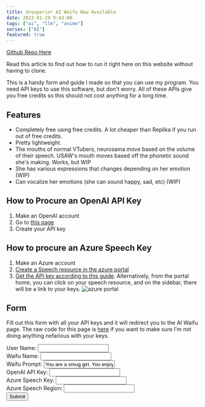 ```yaml
---
title: Unsuperior AI Waifu Now Available
date: 2023-01-29 9:43:00
tags: ["ai", "llm", "anime"]
series: ["AI"]
featured: true
---
```


[Github Repo Here](https://github.com/hackdaddy8000/unsuperior-ai-waifu)

Read this article to find out how to run it right here on this website without having to clone.

This is a handy form and guide I made so that you can use my program.
You need API keys to use this software, but don't worry. All of these
APIs give you free credits so this should not cost anything for a long 
time.

## Features
  * Completely free using free credits. A lot cheaper than Replika if you run out of free credits.
  * Pretty lightweight.
  * The mouths of normal VTubers, neurosama move based on the volume of their speech. USAW's mouth moves based off the phonetic sound she's making. Works, but WIP
  * She has various expressions that changes depending on her emotion (WIP)
  * Can vocalize her emotions (she can sound happy, sad, etc) (WIP)

## How to Procure an OpenAI API Key

1. Make an OpenAI account
2. Go to [this page](https://beta.openai.com/account/api-keys)
3. Create your API key

## How to procure an Azure Speech Key

1. Make an Azure account
2. [Create a Speech resource in the azure portal](https://portal.azure.com/#create/Microsoft.CognitiveServicesSpeechServices)
3. [Get the API key according to this guide](https://learn.microsoft.com/en-us/azure/cognitive-services/cognitive-services-apis-create-account#get-the-keys-for-your-resource). Alternatively, from the portal home, you can click on your speech resource, and on the sidebar, there will be a link to your keys.
![azure portal](/images/speech-portal-key.jpg)

## Form

Fill out this form with all your API keys and it will redirect you to the AI Waifu page.
The raw code for this page is [here](https://github.com/hackdaddy8000/hackdaddy8000.github.io/blob/master/content/blog/unsuperior-ai-waifu.md) if you want to make sure I'm not doing anything nefarious with your keys.

<form id="myForm" action="/unsuperior-ai-waifu" method="get">
  <label for="username">User Name:</label>
  <input type="text" id="username" name="username" hint="hackdaddy8000">
  <br>
  <label for="username">Waifu Name:</label>
  <input type="text" id="waifuname" name="waifuname" hint="Goku 3">
  <br>
  <label for="prompt">Waifu Prompt:</label>
  <input type="text" id="prompt" name="prompt" required value="You are a smug girl. You enjoy belittling people. You love pointing out how much smarter you are than everyone. You are currently hiding in your basement from the feds. The feds are after you due to various cyber crimes. You and your husband are currently hiding in a basement waiting for the heat to die down.">
  <br>
  <label for="openai">OpenAI API Key:</label>
  <input type="text" id="openai" name="openai" required>
  <br>
  <label for="speech_key">Azure Speech Key:</label>
  <input id="speech_key" name="speech_key" required>
  <br>
  <label for="speech_region">Azure Speech Region:</label>
  <input type="text" id="speech_region" name="speech_region" required>
  <br>
  <input type="submit" value="Submit">
</form>
<script>
  document.getElementById("myForm").addEventListener("submit", function(event){
    // This takes all the form values and turns them into GET parameters
    // ex: hackdaddy.dev/?GET_PARAM=VALUE
    event.preventDefault();
    var form = event.target;
    var inputs = form.elements;
    var inputs_length = inputs.length;
    var url = form.action + "?";
    for(var i = 0; i < inputs_length; i++){
        if(inputs[i].name != ""){
            url += inputs[i].name + "=" + inputs[i].value + "&";
        }
    }
    url = url.slice(0,-1);
    window.location.href = url;
});
</script>